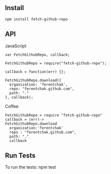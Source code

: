 ## Install 

`npm install fetch-github-repo`

## API

JavaScript
```
var FetchGithubRepo, callback;

FetchGithubRepo = require("fetch-github-repo");

callback = function(err) {};

FetchGithubRepo.download({
  organization: 'ferentchak',
  repo: "ferentchak.github.com",
  path: "."
}, callback);

```


Coffee
```
FetchGithubRepo = require "fetch-github-repo"
callback = (err)->
FetchGithubRepo.download
  organization:'ferentchak'
  repo : "ferentchak.github.com",
  path: "."
  callback
```


## Run Tests

To run the tests:
npm test